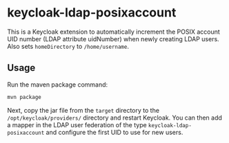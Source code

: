# keycloak-ldap-posixaccount

This is a Keycloak extension to automatically increment the POSIX account UID number (LDAP attribute uidNumber) when newly creating LDAP users. Also sets `homeDirectory` to `/home/username`.

## Usage

Run the maven package command:

```bash
mvn package
```

Next, copy the jar file from the `target` directory to the `/opt/keycloak/providers/` directory and restart Keycloak. You can then add a mapper in the LDAP user federation of the type `keycloak-ldap-posixaccount` and configure the first UID to use for new users.